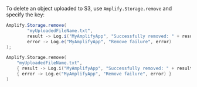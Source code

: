 To delete an object uploaded to S3, use `Amplify.Storage.remove` and specify the key:

<amplify-block-switcher>
<amplify-block name="Java">

```java
Amplify.Storage.remove(
        "myUploadedFileName.txt",
        result -> Log.i("MyAmplifyApp", "Successfully removed: " + result.getKey()),
        error -> Log.e("MyAmplifyApp", "Remove failure", error)
);
```

</amplify-block>
<amplify-block name="Kotlin">

```kotlin
Amplify.Storage.remove(
    "myUploadedFileName.txt",
    { result -> Log.i("MyAmplifyApp", "Successfully removed: " + result.getKey()) },
    { error -> Log.e("MyAmplifyApp", "Remove failure", error) }
)
```

</amplify-block>
</amplify-block-switcher>